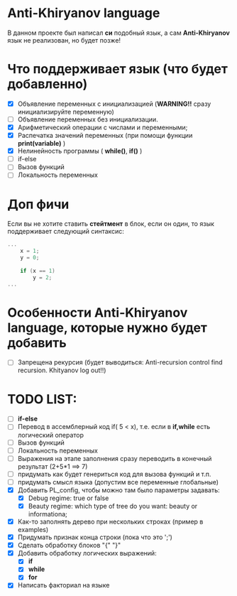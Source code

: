 # Anti-Khiryanov language
 В данном проекте был написал __си__ подобный язык, а сам __Anti-Khiryanov__ язык не реализован, но будет позже!
 
# Что поддерживает язык (что будет добавленно)

- [X] Объявление переменных с инициализацией (__WARNING!!__ сразу инициализируйте переменную)
- [ ] Объявление переменных без инициализации.
- [X] Арифметический операции с числами и переменными;
- [X] Распечатка значений переменных (при помощи функции __print(variable)__ )
- [X] Нелинейность программы ( __while()__, __if()__ )
- [ ] if-else
- [ ] Вызов функций
- [ ] Локальность переменных

# Доп фичи

Если вы не хотите ставить __стейтмент__ в блок, если он один, то язык поддерживает следующий синтаксис:
```C++
...
    x = 1;
    y = 0;
    
    if (x == 1)
        y = 2;
...
```



# Особенности __Anti-Khiryanov language__, которые нужно будет добавить
- [ ] Запрещена рекурсия (будет выводиться: Anti-recursion control find recursion. Khityanov log out!!)
 
# TODO LIST:
- [ ] __if-else__
- [ ] Перевод в ассемблерный код if( 5 < x), т.е. если в __if,while__ есть логический оператор
- [ ] Вызов функций
- [ ] Локальность переменных
- [ ] Выражения на этапе заполнения сразу переводить в конечный результат (2+5*1 ==> 7)
- [ ]  придумать как будет генериться код для вызова функций и т.п.
- [ ] придумать смысл языка (допустим все переменные глобальные)
- [X] Добавить PL_config, чтобы можно там было параметры задавать:
	- [X] Debug regime: true or false
	- [X] Beauty regime: which type of tree do you want: beauty or informationa;
- [X] Как-то заполнять дерево при нескольких строках (пример в examples)
- [X] Придумать признак конца строки (пока что это ';')
- [X] Сделать обработку блоков "{" "}"
- [X] Добавить обработку логических выражений:
    - [X] __if__
    - [X] __while__
    - [X] __for__
- [X] Написать факториал на языке